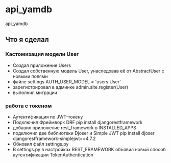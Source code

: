 # api_yamdb
api_yamdb

## Что я сделал
### Кастомизация модели User
 - Создал приложение Users
 - Создал собственную модель User, унаследовав её от AbstractUser c новыми полями
 - файле settings AUTH_USER_MODEL = 'users.User'
 - зарегистрировал в админке admin.site.register(User)
 - выполнил миграции

### работа с токеном
 - Аутентификация по JWT-токену
 - Подключил Фреймворк DRF pip install djangorestframework
 - добавил приложение rest_framework в INSTALLED_APPS
 - подключил две библиотеки Djoser и Simple JWT pip install djoser djangorestframework-simplejwt==4.7.2
 - Обновил файл settings.py
 - В settings.py в настройках
  REST_FRAMEWORK объявил новый способ аутентификации TokenAuthentication

